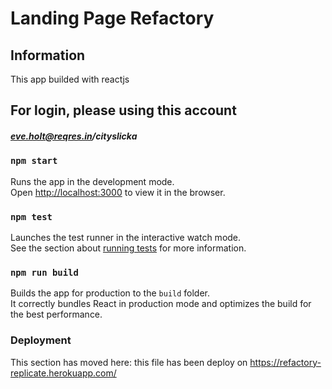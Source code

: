# Landing Page Refactory

## Information

This app builded with reactjs

## For login, please using this account

##### eve.holt@reqres.in/cityslicka

### `npm start`

Runs the app in the development mode.\
Open [http://localhost:3000](http://localhost:3000) to view it in the browser.

### `npm test`

Launches the test runner in the interactive watch mode.\
See the section about [running tests](https://facebook.github.io/create-react-app/docs/running-tests) for more information.

### `npm run build`

Builds the app for production to the `build` folder.\
It correctly bundles React in production mode and optimizes the build for the best performance.

### Deployment

This section has moved here: this file has been deploy on https://refactory-replicate.herokuapp.com/

